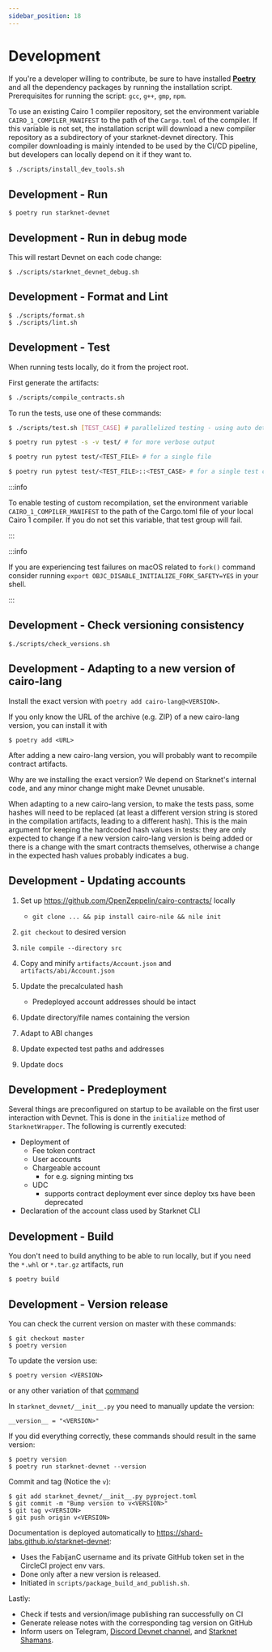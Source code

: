 ```yaml
---
sidebar_position: 18
---
```


# Development

If you're a developer willing to contribute, be sure to have installed [**Poetry**](https://pypi.org/project/poetry/) and all the dependency packages by running the installation script. Prerequisites for running the script: `gcc`, `g++`, `gmp`, `npm`.

To use an existing Cairo 1 compiler repository, set the environment variable `CAIRO_1_COMPILER_MANIFEST` to the path of the `Cargo.toml` of the compiler. If this variable is not set, the installation script will download a new compiler repository as a subdirectory of your starknet-devnet directory. This compiler downloading is mainly intended to be used by the CI/CD pipeline, but developers can locally depend on it if they want to.

```bash
$ ./scripts/install_dev_tools.sh
```

## Development - Run

```text
$ poetry run starknet-devnet
```

## Development - Run in debug mode

This will restart Devnet on each code change:

```text
$ ./scripts/starknet_devnet_debug.sh
```

## Development - Format and Lint

```text
$ ./scripts/format.sh
$ ./scripts/lint.sh
```

## Development - Test

When running tests locally, do it from the project root.

First generate the artifacts:

```bash
$ ./scripts/compile_contracts.sh
```

To run the tests, use one of these commands:

```bash
$ ./scripts/test.sh [TEST_CASE] # parallelized testing - using auto detected number of CPU cores

$ poetry run pytest -s -v test/ # for more verbose output

$ poetry run pytest test/<TEST_FILE> # for a single file

$ poetry run pytest test/<TEST_FILE>::<TEST_CASE> # for a single test case
```

:::info

To enable testing of custom recompilation, set the environment variable `CAIRO_1_COMPILER_MANIFEST` to the path of the Cargo.toml file of your local Cairo 1 compiler. If you do not set this variable, that test group will fail.

:::

:::info

If you are experiencing test failures on macOS related to `fork()` command
consider running `export OBJC_DISABLE_INITIALIZE_FORK_SAFETY=YES` in your shell.

:::

## Development - Check versioning consistency

```
$./scripts/check_versions.sh
```

## Development - Adapting to a new version of cairo-lang

Install the exact version with `poetry add cairo-lang@<VERSION>`.

If you only know the URL of the archive (e.g. ZIP) of a new cairo-lang version, you can install it with

```
$ poetry add <URL>
```

After adding a new cairo-lang version, you will probably want to recompile contract artifacts.

Why are we installing the exact version? We depend on Starknet's internal code, and any minor change might make Devnet unusable.

When adapting to a new cairo-lang version, to make the tests pass, some hashes will need to be replaced (at least a different version string is stored in the compilation artifacts, leading to a different hash). This is the main argument for keeping the hardcoded hash values in tests: they are only expected to change if a new version cairo-lang version is being added or there is a change with the smart contracts themselves, otherwise a change in the expected hash values probably indicates a bug.

## Development - Updating accounts

1. Set up https://github.com/OpenZeppelin/cairo-contracts/ locally

   - `git clone ... && pip install cairo-nile && nile init`

2. `git checkout` to desired version
3. `nile compile --directory src`
4. Copy and minify `artifacts/Account.json` and `artifacts/abi/Account.json`
5. Update the precalculated hash

   - Predeployed account addresses should be intact

6. Update directory/file names containing the version
7. Adapt to ABI changes
8. Update expected test paths and addresses
9. Update docs

## Development - Predeployment

Several things are preconfigured on startup to be available on the first user interaction with Devnet. This is done in the `initialize` method of `StarknetWrapper`. The following is currently executed:

- Deployment of
  - Fee token contract
  - User accounts
  - Chargeable account
    - for e.g. signing minting txs
  - UDC
    - supports contract deployment ever since deploy txs have been deprecated
- Declaration of the account class used by Starknet CLI

## Development - Build

You don't need to build anything to be able to run locally, but if you need the `*.whl` or `*.tar.gz` artifacts, run

```text
$ poetry build
```

## Development - Version release

You can check the current version on master with these commands:

```text
$ git checkout master
$ poetry version
```

To update the version use:

```
$ poetry version <VERSION>
```

or any other variation of that [command](https://python-poetry.org/docs/cli/#version)

In `starknet_devnet/__init__.py` you need to manually update the version:

```
__version__ = "<VERSION>"
```

If you did everything correctly, these commands should result in the same version:

```
$ poetry version
$ poetry run starknet-devnet --version
```

Commit and tag (Notice the `v`):

```
$ git add starknet_devnet/__init__.py pyproject.toml
$ git commit -m "Bump version to v<VERSION>"
$ git tag v<VERSION>
$ git push origin v<VERSION>
```

Documentation is deployed automatically to https://shard-labs.github.io/starknet-devnet:

- Uses the FabijanC username and its private GitHub token set in the CircleCI project env vars.
- Done only after a new version is released.
- Initiated in `scripts/package_build_and_publish.sh`.

Lastly:

- Check if tests and version/image publishing ran successfully on CI
- Generate release notes with the corresponding tag version on GitHub
- Inform users on Telegram, [Discord Devnet channel](https://discord.com/channels/793094838509764618/985824027950055434), and [Starknet Shamans](https://community.starknet.io/t/starknet-devnet/69).
